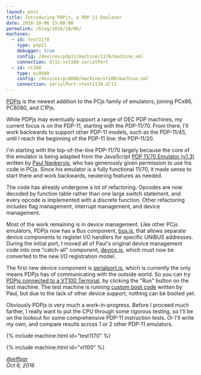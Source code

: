 ```yaml
---
layout: post
title: Introducing PDPjs, a PDP-11 Emulator
date: 2016-10-06 15:00:00
permalink: /blog/2016/10/06/
machines:
  - id: test1170
    type: pdp11
    debugger: true
    config: /devices/pdp11/machine/1170/machine.xml
    connection: dl11->vt100.serialPort
  - id: vt100
    type: pc8080
    config: /devices/pc8080/machine/vt100/machine.xml
    connection: serialPort->test1170.dl11
---
```


[PDPjs](http://www.pcjs.org/devices/pdp11/machine/) is the newest addition to the PCjs family of emulators, joining
PCx86, PC8080, and C1Pjs.

While PDPjs may eventually support a range of DEC PDP machines, my current focus is on the PDP-11, starting with the
PDP-11/70.  From there, I'll work backwards to support other PDP-11 models, such as the PDP-11/45, until I reach the
beginning of the PDP-11 line: the PDP-11/20.

I'm starting with the top-of-the-line PDP-11/70 largely because the core of the emulator is being adapted from the
JavaScript [PDP 11/70 Emulator (v1.3)](http://skn.noip.me/pdp11/pdp11.html) written by
[Paul Nankervis](mailto:paulnank@hotmail.com), who has generously given permission to use his code in PCjs.
Since his emulator is a fully functional 11/70, it made sense to start there and work backwards, neutering features
as needed.

The code has already undergone a lot of refactoring. Opcodes are now decoded by function table rather than one
large switch statement, and every opcode is implemented with a discrete function.  Other refactoring includes
flag management, interrupt management, and device management.

Most of the work remaining is in device management.  Like other PCjs emulators, PDPjs now has a Bus component,
[bus.js](https://github.com/jeffpar/pcjs/blob/master/modules/pdp11/lib/bus.js), that allows separate device components
to register I/O handlers for specific UNIBUS addresses.  During the initial port, I moved all of Paul's original device
management code into one "catch-all" component,
[device.js](https://github.com/jeffpar/pcjs/blob/master/modules/pdp11/lib/device.js), which must now be converted
to the new I/O registration model.

The first new device component is
[serialport.js](https://github.com/jeffpar/pcjs/blob/master/modules/pdp11/lib/serialport.js), which is currently the
only means PDPjs has of communicating with the outside world.  So you can try
[PDPjs connected to a VT100 Terminal](http://www.pcjs.org/devices/pdp11/machine/1170/vt100/), by clicking the "Run"
button on the test machine.  The test machine is running
[custom boot code](https://github.com/jeffpar/pcjs/blob/master/devices/pdp11/rom/custom/boot.mac) written by Paul,
but due to the lack of other device support, nothing can be booted yet.

Obviously PDPjs is very much a work-in-progress.  Before I proceed much farther, I really want to put the CPU through
some rigorous testing, so I'll be on the lookout for some comprehensive PDP-11 instruction tests.  Or I'll write my own,
and compare results across 1 or 2 other PDP-11 emulators.

{% include machine.html id="test1170" %}

{% include machine.html id="vt100" %}

*[@jeffpar](http://twitter.com/jeffpar)*  
*Oct 6, 2016*

